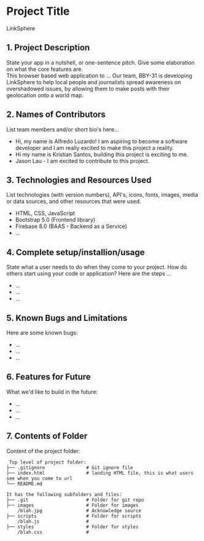 # Project Title
LinkSphere

## 1. Project Description
State your app in a nutshell, or one-sentence pitch. Give some elaboration on what the core features are.  
This browser based web application to ... 
Our team, BBY-31 is developing LinkSphere to help local people and journalists spread awareness on overshadowed issues, by allowing them to make posts with their geolocation onto a world map.

## 2. Names of Contributors
List team members and/or short bio's here... 
* Hi, my name is Alfredo Luzardo! I am aspiring to become a software developer and I am really excited to make this project a reality.
* Hi my name is Kristian Santos, building this project is exciting to me.
* Jason Lau - I am excited to contribute to this project.
	
## 3. Technologies and Resources Used
List technologies (with version numbers), API's, icons, fonts, images, media or data sources, and other resources that were used.
* HTML, CSS, JavaScript
* Bootstrap 5.0 (Frontend library)
* Firebase 8.0 (BAAS - Backend as a Service)
* ...

## 4. Complete setup/installion/usage
State what a user needs to do when they come to your project.  How do others start using your code or application?
Here are the steps ...
* ...
* ...
* ...

## 5. Known Bugs and Limitations
Here are some known bugs:
* ...
* ...
* ...

## 6. Features for Future
What we'd like to build in the future:
* ...
* ...
* ...
	
## 7. Contents of Folder
Content of the project folder:

```
 Top level of project folder: 
├── .gitignore               # Git ignore file
├── index.html               # landing HTML file, this is what users see when you come to url
└── README.md

It has the following subfolders and files:
├── .git                     # Folder for git repo
├── images                   # Folder for images
    /blah.jpg                # Acknowledge source
├── scripts                  # Folder for scripts
    /blah.js                 # 
├── styles                   # Folder for styles
    /blah.css                # 



```


